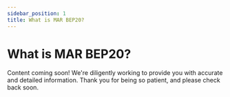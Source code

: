 ```yaml
---
sidebar_position: 1
title: What is MAR BEP20?
---
```


# What is MAR BEP20?

Content coming soon! We're diligently working to provide you with accurate and detailed information. Thank you for being so patient, and please check back soon. 
